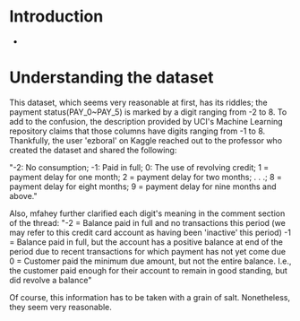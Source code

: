 # Introduction
-

# Understanding the dataset
This dataset, which seems very reasonable at first, has its riddles; the payment status(PAY_0~PAY_5)
is marked by a digit ranging from -2 to 8. To add to the confusion, the description provided by UCI's Machine
Learning repository claims that those columns have digits ranging from -1 to 8. Thankfully, the user 'ezboral' on Kaggle
reached out to the professor who created the dataset and shared the following:

"-2: No consumption;
-1: Paid in full;
0: The use of revolving credit;
1 = payment delay for one month;
2 = payment delay for two months;
 . . .;
 8 = payment delay for eight months;
 9 = payment delay for nine months and above."

Also, mfahey further clarified each digit's meaning in the comment section of the thread:
"-2 = Balance paid in full and no transactions this period (we may refer to this credit card account as having been 'inactive' this period)
-1 = Balance paid in full, but the account has a positive balance at end of the period due to recent transactions for which payment has not yet come due
0 = Customer paid the minimum due amount, but not the entire balance. I.e., the customer paid enough for their account to remain in good standing, but did revolve a balance"

Of course, this information has to be taken with a grain of salt. Nonetheless, they seem very reasonable.

